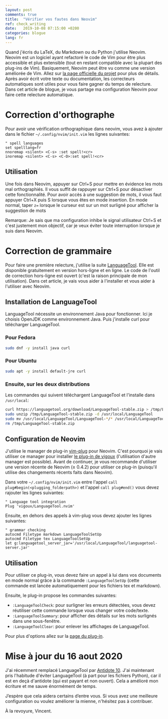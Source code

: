 ```yaml
---
layout: post
comments: true
title:  "Vérifier vos fautes dans Neovim"
ref: check_writing
date:   2019-10-08 07:15:00 +0200
categories: blogue
lang: fr
---
```


Quand j'écris du LaTeX, du Markdown ou du Python j'utilise Neovim.
Neovim est un logiciel ayant refactoré le code de Vim pour être plus accessible et plus extensible (tout en restant compatible avec la plupart des plug-ins de Vim).
Basiquement, Neovim peut être vu comme une version améliorée de Vim.
Allez sur [la page officielle du projet](https://neovim.io/charter/) pour plus de détails.
Après avoir écrit votre texte ou documentation, les correcteurs automatiques sont utiles pour vous faire gagner du temps de relecture.
Dans cet article de blogue, je vous partage ma configuration Neovim pour faire cette relecture automatique.

# Correction d'orthographe

Pour avoir une vérification orthographique dans neovim, vous avez à ajouter dans le fichier `~/.config/nvim/init.vim` les lignes suivantes:

```
" spell languages
set spelllang=fr
nnoremap <silent> <C-s> :set spell!<cr>
inoremap <silent> <C-s> <C-O>:set spell!<cr>
```

## Utilisation

Une fois dans Neovim, appuyer sur Ctrl+S pour mettre en évidence les mots mal orthographiés.
Il vous suffit de rappuyer sur Ctrl+S pour désactiver cette fonctionnalité.
Pour avoir accès à une suggestion de mots, il vous faut appuyer Ctrl+X puis S lorsque vous êtes en mode insertion.
En mode normal, taper `z=` lorsque le curseur est sur un mot surligné pour afficher la suggestion de mots

Remarque: Je sais que ma configuration inhibe le signal utilisateur Ctrl+S et c'est justement mon objectif, car je veux éviter toute interruption lorsque je suis dans Neovim.

# Correction de grammaire

Pour faire une première relecture, j'utilise la suite [LanguageTool](https://www.languagetool.org/).
Elle est disponible gratuitement en version hors-ligne et en ligne.
Le code de l'outil de correction hors-ligne est ouvert (c'est la raison principale de mon utilisation).
Dans cet article, je vais vous aider à l'installer et vous aider à l'utiliser avec Neovim.

## Installation de LanguageTool

LanguageTool nécessite un environnement Java pour fonctionner.
Ici je choisis OpenJDK comme environnement Java.
Puis j'installe curl pour télécharger LanguageTool.

### Pour Fedora
```bash
sudo dnf -y install java curl
```

### Pour Ubuntu
```bash
sudo apt -y install default-jre curl
```

### Ensuite, sur les deux distributions
Les commandes qui suivent téléchargent LanguageTool et l'installe dans `/usr/local`:

```bash
curl https://languagetool.org/download/LanguageTool-stable.zip > /tmp/LanguageTool-stable.zip
sudo unzip /tmp/LanguageTool-stable.zip -d /usr/local/LanguageTool
sudo mv /usr/local/LanguageTool/LanguageTool-*/* /usr/local/LanguageTool/
rm /tmp/LanguageTool-stable.zip
```


## Configuration de Neovim
J'utilise le manager de plug-in [vim-plug](https://github.com/junegunn/vim-plug) pour Neovim.
C'est pourquoi je vais utiliser ce manager pour installer [le plug-in de vigoux](https://github.com/vigoux/LanguageTool.nvim) (l'utilisation d'autre manager est possible).
Avant de continuer, je vous recommande d'utiliser une version récente de Neovim (&ge; 0.4.2) pour utiliser ce plug-in (puisqu'il utilise des changements récents faits dans Neovim).

Dans votre `~/.config/nvim/init.vim` entre l'appel `call plug#begin(<plugging_folderpath>)` et l'appel `call plug#end()` vous devez rajouter les lignes suivantes:

```
" Language tool integration
Plug 'vigoux/LanguageTool.nvim'
```

Ensuite, en dehors des appels à vim-plug vous devez ajouter les lignes suivantes:

```
" grammar checking
autocmd Filetype markdown LanguageToolSetUp
autocmd Filetype tex LanguageToolSetUp
let g:languagetool_server_jar='/usr/local/LanguageTool/languagetool-server.jar'
```

## Utilisation

Pour utiliser ce plug-in, vous devez faire un appel à lui dans vos documents en mode normal grâce à la commande `:LanguageToolSetUp` (cette commande est lancée automatiquement pour les fichiers tex et markdown).

Ensuite, le plug-in propose les commandes suivantes:

* `:LanguageToolCheck`: pour surligner les erreurs détectées, vous devez réutiliser cette commande lorsque vous changer votre code/texte.
* `:LanguageToolSummary`: pour afficher des détails sur les mots surlignés dans une sous-fenêtre.
* `:LanguageToolClear`: pour enlever les affichages de LanguageTool.

Pour plus d'options allez sur la [page du plug-in](https://github.com/vigoux/LanguageTool.nvim).

# Mise à jour du 16 aout 2020

J'ai récemment remplacé LanguageTool par [Antidote 10](https://www.antidote.info/fr).
J'ai maintenant pris l'habitude d'éviter LanguageTool (à part pour les fichiers Python), car il est en deçà d'antidote (qui est payant et non ouvert).
Cela a amélioré mon écriture et me sauve énormément de temps.


J’espère que cela aidera certains d’entre vous.
Si vous avez une meilleure configuration ou voulez améliorer la mienne, n'hésitez pas à contribuer.

À la revoyure, Vincent.
